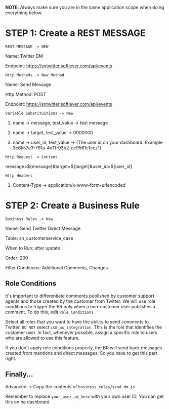 **NOTE**: Always make sure you are in the same application scope when doing everything below.


# STEP 1: Create a REST MESSAGE

`REST MESSAGE -> NEW`

Name: Twitter DM

Endpoint: https://sntwitter.softlever.com/api/events

`Http Methods -> New Method`

Name: Send Message

Http Method: POST

Endpoint: https://sntwitter.softlever.com/api/events


`Variable Substituitions -> New`

1. name -> message, test_value -> test message

2. name -> target, test_value -> 0000000

3. name -> user_id, test_value -> {The user id on your dashboard. Example 3c6k57a3-791a-4d11-93b2-cc9561c1ecz1}


`Http Request -> Content`

message=${message}&target=${target}&user_id=${user_id}


`Http Headers`

1. Content-Type -> application/x-www-form-urlencoded


# STEP 2: Create a Business Rule

`Business Rules -> New`

Name: Send Twitter Direct Message

Table: sn_customerservice_case

When to Run: after update

Order: 200

Filter Conditions: Additional Comments, Changes


## Role Conditions

It's important to differentiate comments published by customer support agents and those created by the customer from Twitter. We will use role conditions to trigger the BR only when a non-customer user publishes a comment. To do this, edit `Role Conditions`

Select all roles that you want to have the ability to send comments to Twitter. `DO NOT` select `csm_ws_integration`. This is the role that identifies the customer user. In fact, whenever possible, assign a specific role to users who are allowed to use this feature.

If you don't apply role conditions properly, the BR will send back messages created from mentions and direct messages. So you have to get this part right.


## Finally...

Advanced -> Copy the contents of `business_rules/send_dm.js`

Remember to replace `your_user_id_here` with your own user ID. You can get this on he dashboard.
